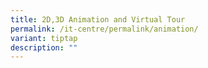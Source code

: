 ```yaml
---
title: 2D,3D Animation and Virtual Tour
permalink: /it-centre/permalink/animation/
variant: tiptap
description: ""
---
```

